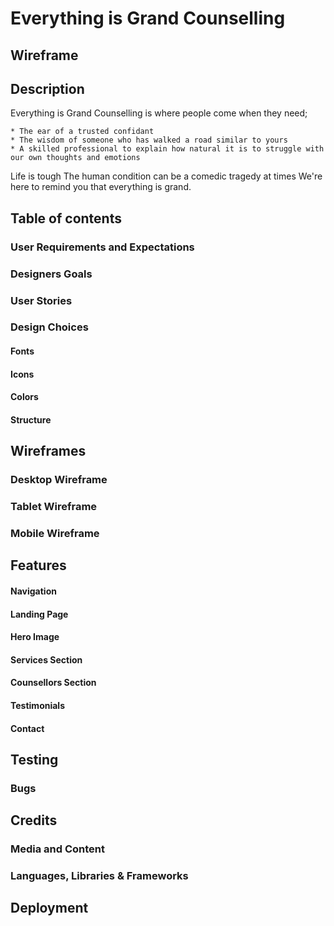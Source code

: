 # **Everything is Grand Counselling**

## **Wireframe**

## **Description** 

Everything is Grand Counselling is where people come when they need;

    * The ear of a trusted confidant
    * The wisdom of someone who has walked a road similar to yours 
    * A skilled professional to explain how natural it is to struggle with our own thoughts and emotions

Life is tough
The human condition can be a comedic tragedy at times
We're here to remind you that everything is grand.

## **Table of contents** 

### **User Requirements and Expectations**

### **Designers Goals**

### **User Stories**

### **Design Choices**

#### Fonts

#### Icons

#### Colors

#### Structure

## **Wireframes**

### Desktop Wireframe

### Tablet Wireframe

### Mobile Wireframe

## **Features**

#### Navigation

#### Landing Page

#### Hero Image

#### Services Section

#### Counsellors Section

#### Testimonials

#### Contact 

## **Testing**

### Bugs

## **Credits**

### **Media and Content**

### **Languages, Libraries & Frameworks**
 
## **Deployment**